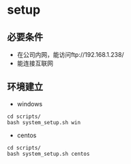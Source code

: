 # setup


## 必要条件
  - 在公司内网，能访问ftp://192.168.1.238/
  - 能连接互联网


## 环境建立
- windows
```
cd scripts/
bash system_setup.sh win
```

- centos
```
cd scripts/
bash system_setup.sh centos
```
